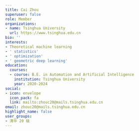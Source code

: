```yaml
---
title: Cai Zhou
superuser: false
role: Member
organizations:
- name: Tsinghua University
  url: https://www.tsinghua.edu.cn
bio: ''
interests:
- Theoretical machine learning
- ' statistics'
- ' optimization'
- ' geometric deep learning'
education:
  courses:
  - course: B.E. in Automation and Artificial Intelligence
    institution: Tsinghua University
    year: 2020-2024
social:
- icon: envelope
  icon_pack: fa
  link: mailto:zhouc20@mails.tsinghua.edu.cn
email: zhouc20@mails.tsinghua.edu.cn
highlight_name: false
user_groups:
- 清华 20 级
---
```

